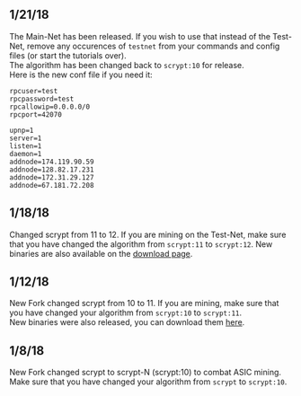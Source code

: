 ## 1/21/18 
The Main-Net has been released. If you wish to use that instead of the Test-Net, remove any occurences of `testnet` from your commands and config files (or start the tutorials over).  
The algorithm has been changed back to `scrypt:10` for release.  
Here is the new conf file if you need it:
```
rpcuser=test
rpcpassword=test
rpcallowip=0.0.0.0/0
rpcport=42070

upnp=1
server=1
listen=1
daemon=1
addnode=174.119.90.59
addnode=128.82.17.231
addnode=172.31.29.127
addnode=67.181.72.208
```

## 1/18/18
Changed scrypt from 11 to 12. If you are mining on the Test-Net, make sure that you have changed the algorithm from `scrypt:11` to `scrypt:12`.
New binaries are also available on the [download page](./download.html).

## 1/12/18
New Fork changed scrypt from 10 to 11. If you are mining, make sure that you have changed your algorithm from `scrypt:10` to `scrypt:11`.  
New binaries were also released, you can download them [here](https://drive.google.com/file/d/10NDfrLjVJ3K9A6xzPWCCwhrwRf6NZSk7/view).

## 1/8/18
New Fork changed scrypt to scrypt-N (scrypt:10) to combat ASIC mining. Make sure that you have changed your algorithm from `scrypt` to `scrypt:10`.